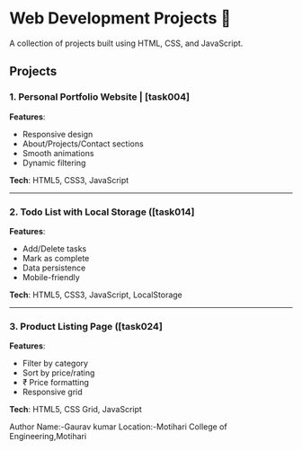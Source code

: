 # Web Development Projects 🚀

A collection of projects built using HTML, CSS, and JavaScript.

## Projects

### 1. Personal Portfolio Website  | [task004]

**Features**:
- Responsive design
- About/Projects/Contact sections
- Smooth animations
- Dynamic filtering

**Tech**: HTML5, CSS3, JavaScript

---

### 2. Todo List with Local Storage ([task014]

**Features**:
- Add/Delete tasks
- Mark as complete
- Data persistence
- Mobile-friendly

**Tech**: HTML5, CSS3, JavaScript, LocalStorage

---

### 3. Product Listing Page ([task024]

**Features**:
- Filter by category
- Sort by price/rating
- ₹ Price formatting
- Responsive grid

**Tech**: HTML5, CSS Grid, JavaScript

Author Name:-Gaurav kumar
Location:-Motihari College of Engineering,Motihari
